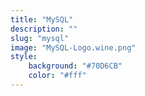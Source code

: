 ```yaml
---
title: "MySQL"
description: ""
slug: "mysql"
image: "MySQL-Logo.wine.png"
style:
    background: "#70D6CB"
    color: "#fff"
---
```

